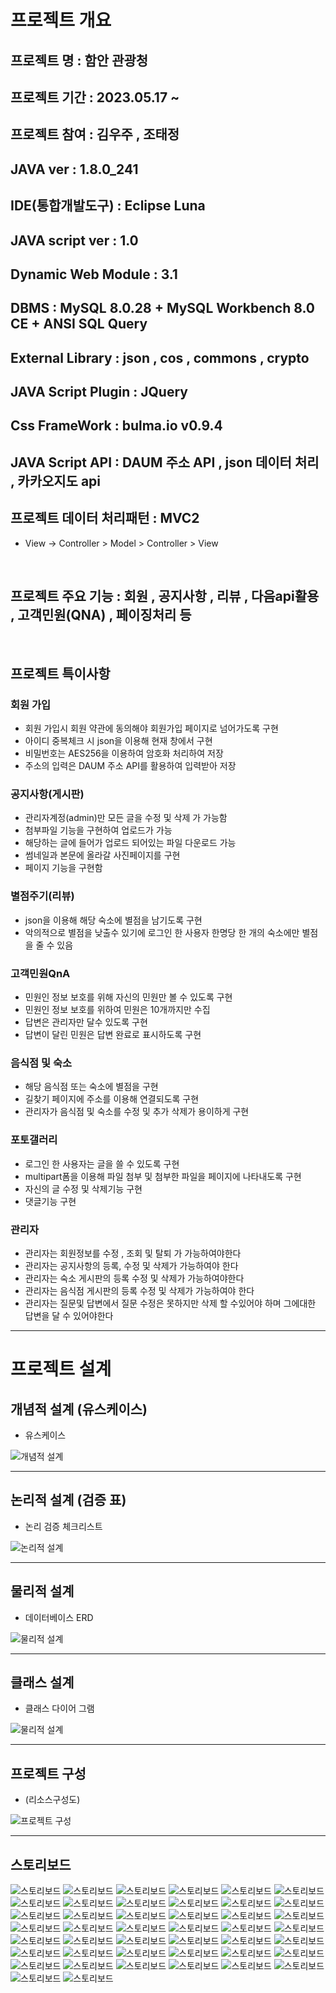 # 프로젝트 개요
## 프로젝트 명 : 함안 관광청
## 프로젝트 기간 : 2023.05.17 ~
## 프로젝트 참여  : 김우주 , 조태정
## JAVA ver : 1.8.0_241
## IDE(통합개발도구) : Eclipse Luna
## JAVA script ver : 1.0
## Dynamic Web Module : 3.1
## DBMS : MySQL 8.0.28 + MySQL Workbench 8.0 CE + ANSI SQL Query
## External Library : json , cos , commons , crypto 
## JAVA Script Plugin : JQuery
## Css FrameWork : bulma.io v0.9.4
## JAVA Script API : DAUM 주소 API , json 데이터 처리 , 카카오지도 api
## 프로젝트 데이터 처리패턴 : MVC2
- View -> Controller > Model > Controller > View

<br>

## 프로젝트 주요 기능 : 회원 , 공지사항 , 리뷰 , 다음api활용 , 고객민원(QNA) , 페이징처리 등

<br>

## 프로젝트 특이사항
### 회원 가입
- 회원 가입시 회원 약관에 동의해야 회원가입 페이지로 넘어가도록 구현
- 아이디 중복체크 시 json을 이용해 현재 창에서 구현
- 비밀번호는 AES256을 이용하여 암호화 처리하여 저장
- 주소의 입력은 DAUM 주소 API를 활용하여 입력받아 저장


### 공지사항(게시판)
- 관리자계정(admin)만 모든 글을 수정 및 삭제 가 가능함
- 첨부파일 기능을 구현하여 업로드가 가능
- 해당하는 글에 들어가 업로드 되어있는 파일 다운로드 가능
- 썸네일과 본문에 올라갈 사진페이지를 구현
- 페이지 기능을 구현함 

### 별점주기(리뷰)
- json을 이용해 해당 숙소에 별점을 남기도록 구현
- 악의적으로 별점을 낮출수 있기에 로그인 한 사용자 한명당 한 개의 숙소에만 별점을 줄 수 있음

### 고객민원QnA
- 민원인 정보 보호를 위해 자신의 민원만 볼 수 있도록 구현
- 민원인 정보 보호를 위하여 민원은 10개까지만 수집
- 답변은 관리자만 달수 있도록 구현
- 답변이 달린 민원은 답변 완료로 표시하도록 구현

### 음식점 및 숙소
- 해당 음식점 또는 숙소에 별점을 구현
- 길찾기 페이지에 주소를 이용해 연결되도록 구현
- 관리자가 음식점 및 숙소를 수정 및 추가 삭제가 용이하게 구현

### 포토갤러리
- 로그인 한 사용자는 글을 쓸 수 있도록 구현
- multipart폼을 이용해 파일 첨부 및 첨부한 파일을 페이지에 나타내도록 구현
- 자신의 글 수정 및 삭제기능 구현
- 댓글기능 구현


### 관리자
- 관리자는 회원정보를 수정 , 조회 및 탈퇴 가 가능하여야한다
- 관리자는 공지사항의 등록, 수정 및 삭제가 가능하여야 한다
- 관리자는 숙소 게시판의 등록 수정 및 삭제가 가능하여야한다
- 관리자는 음식점 게시판의 등록 수정 및 삭제가 가능하여야 한다
- 관리자는 질문및 답변에서 질문 수정은 못하지만 삭제 할 수있어야 하며 그에대한 답변을 달 수 있어야한다



---

# 프로젝트 설계
## 개념적 설계 (유스케이스)
- 유스케이스

![개념적 설계](./readmeimg/usecase.png "유즈케이스")

---
## 논리적 설계 (검증 표)
- 논리 검증 체크리스트

![논리적 설계](./readmeimg/logiccheck.PNG "논리검증 체크리스트")


---
## 물리적 설계
- 데이터베이스 ERD

![물리적 설계](./readmeimg/dataBaseERD.PNG "데이터베이스 ERD")

---
## 클래스 설계
- 클래스 다이어 그램

![물리적 설계](./readmeimg/classDiagram.PNG "데이터베이스 ERD")

---

## 프로젝트 구성
- (리소스구성도)

![프로젝트 구성](./readmeimg/resource.PNG "리소스 구성도")

---

## 스토리보드

![스토리보드](./readmeimg/storyboard1.png "목차")
![스토리보드](./readmeimg/storyboard2.png "메뉴구성안")
![스토리보드](./readmeimg/storyboard3.png "메뉴설계서")
![스토리보드](./readmeimg/storyboard4.png "사용자 시나리오")
![스토리보드](./readmeimg/storyboard6.png "UI프로세스")
![스토리보드](./readmeimg/storyboard7.png "UI프로세스 회원가입")
![스토리보드](./readmeimg/storyboard8.png "UI프로세스 공지사항")
![스토리보드](./readmeimg/storyboard9.png "스토리보드")
![스토리보드](./readmeimg/storyboard10.png "메인페이지 구조도")
![스토리보드](./readmeimg/storyboard11.png "회원 약관 동의 페이지")
![스토리보드](./readmeimg/storyboard12.png "회원 가입 폼 페이지")
![스토리보드](./readmeimg/storyboard13.png "로그인 페이지")
![스토리보드](./readmeimg/storyboard14.png "회원 정보 페이지")
![스토리보드](./readmeimg/storyboard15.png "회원 정보 수정 페이지")
![스토리보드](./readmeimg/storyboard16.png "회원 탈퇴 페이지")
![스토리보드](./readmeimg/storyboard17.png "공지사항 목록")
![스토리보드](./readmeimg/storyboard18.png "공지사항 글쓰기")
![스토리보드](./readmeimg/storyboard19.png "공지사항 자세히보기")
![스토리보드](./readmeimg/storyboard20.png "공지사항 글 수정")
![스토리보드](./readmeimg/storyboard21.png "고객민원 글쓰기")
![스토리보드](./readmeimg/storyboard22.png "고객민원 나의 민원")
![스토리보드](./readmeimg/storyboard23.png "고객민원 민원 자세히보기")
![스토리보드](./readmeimg/storyboard24.png "고객민원 민원 답변")
![스토리보드](./readmeimg/storyboard25.png "고객민원 나의민원 자세히보기 - 관리자")
![스토리보드](./readmeimg/storyboard26.png "고객민원 답변 수정")
![스토리보드](./readmeimg/storyboard27.png "함안수박축제")
![스토리보드](./readmeimg/storyboard28.png "함안 낙화놀이")
![스토리보드](./readmeimg/storyboard29.png "해바라기축제")
![스토리보드](./readmeimg/storyboard30.png "함안여행 구조도")
![스토리보드](./readmeimg/storyboard31.png "함안 광심정")
![스토리보드](./readmeimg/storyboard32.png "함안 악양 둑방")
![스토리보드](./readmeimg/storyboard33.png "관광안내 - 포토갤러리")
![스토리보드](./readmeimg/storyboard34.png "포토갤러리 글 쓰기")
![스토리보드](./readmeimg/storyboard35.png "포토갤러리 자세히보기")
![스토리보드](./readmeimg/storyboard36.png "포토갤러리 글 수정")
![스토리보드](./readmeimg/storyboard37.png "시내/시외버스")
![스토리보드](./readmeimg/storyboard38.png "시내/시외버스2")
![스토리보드](./readmeimg/storyboard39.png "공영버스 농어촌버스")
![스토리보드](./readmeimg/storyboard40.png "전통시장")
![스토리보드](./readmeimg/storyboard41.png "전통시장 자세히보기")
![스토리보드](./readmeimg/storyboard42.png "음식점")
![스토리보드](./readmeimg/storyboard43.png "음식점 길찾기")
![스토리보드](./readmeimg/storyboard44.png "음식점 수정")
![스토리보드](./readmeimg/storyboard45.png "음식점 신규등록")


